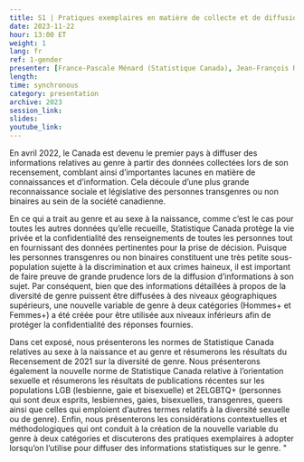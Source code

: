 ```yaml
---
title: S1 | Pratiques exemplaires en matière de collecte et de diffusion de données sur la diversité de genre et la diversité sexuelle
date: 2023-11-22
hour: 13:00 ET
weight: 1
lang: fr
ref: 1-gender
presenter: [France-Pascale Ménard (Statistique Canada), Jean-François Roy (Statistique Canada), Claude Girard (Statistique Canada)]
length:
time: synchronous
category: presentation
archive: 2023
session_link:
slides:
youtube_link:
---
```

En avril 2022, le Canada est devenu le premier pays à diffuser des informations relatives au genre à partir des données collectées lors de son recensement, comblant ainsi d’importantes lacunes en matière de connaissances et d’information. Cela découle d’une plus grande reconnaissance sociale et législative des personnes transgenres ou non binaires au sein de la société canadienne. <!--more-->

En ce qui a trait au genre et au sexe à la naissance, comme c’est le cas pour toutes les autres données qu’elle recueille, Statistique Canada protège la vie privée et la confidentialité des renseignements de toutes les personnes tout en fournissant des données pertinentes pour la prise de décision. Puisque les personnes transgenres ou non binaires constituent une très petite sous-population sujette à la discrimination et aux crimes haineux, il est important de faire preuve de grande prudence lors de la diffusion d’informations à son sujet. Par conséquent, bien que des informations détaillées à propos de la diversité de genre puissent être diffusées à des niveaux géographiques supérieurs, une nouvelle variable de genre à deux catégories (Hommes+ et Femmes+) a été créée pour être utilisée aux niveaux inférieurs afin de protéger la confidentialité des réponses fournies.

Dans cet exposé, nous présenterons les normes de Statistique Canada relatives au sexe à la naissance et au genre et résumerons les résultats du Recensement de 2021 sur la diversité de genre. Nous présenterons également la nouvelle norme de Statistique Canada relative à l’orientation sexuelle et résumerons les résultats de publications récentes sur les populations LGB (lesbienne, gaie et bisexuelle) et 2ELGBTQ+ (personnes qui sont deux esprits, lesbiennes, gaies, bisexuelles, transgenres, queers ainsi que celles qui emploient d’autres termes relatifs à la diversité sexuelle ou de genre). Enfin, nous présenterons les considérations contextuelles et méthodologiques qui ont conduit à la création de la nouvelle variable du genre à deux catégories et discuterons des pratiques exemplaires à adopter lorsqu’on l’utilise pour diffuser des informations statistiques sur le genre.
"
